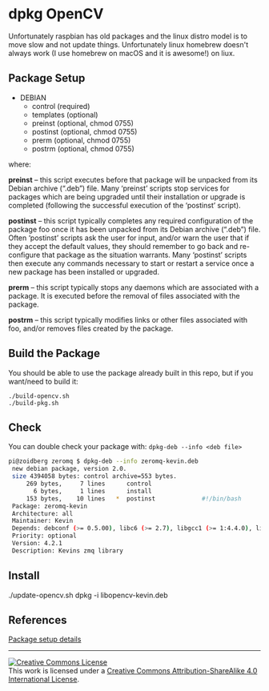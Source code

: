 # dpkg OpenCV

Unfortunately raspbian has old packages and the linux distro model is to move
slow and not update things. Unfortunately linux homebrew doesn't always work
(I use homebrew on macOS and it is awesome!) on liux.

## Package Setup

- DEBIAN
    - control (required)
    - templates (optional)
    - preinst (optional, chmod 0755)
    - postinst (optional, chmod 0755)
    - prerm (optional, chmod 0755)
    - postrm (optional, chmod 0755)

 where:

**preinst** – this script executes before that package will be unpacked from its Debian archive (“.deb”) file. Many ‘preinst’ scripts stop services for packages which are being upgraded until their installation or upgrade is completed (following the successful execution of the ‘postinst’ script).

**postinst** – this script typically completes any required configuration of the package foo once it has been unpacked from its Debian archive (“.deb”) file. Often ‘postinst’ scripts ask the user for input, and/or warn the user that if they accept the default values, they should remember to go back and re-configure that package as the situation warrants. Many ‘postinst’ scripts then execute any commands necessary to start or restart a service once a new package has been installed or upgraded.

**prerm** – this script typically stops any daemons which are associated with a package. It is executed before the removal of files associated with the package.

**postrm** – this script typically modifies links or other files associated with foo, and/or removes files created by the package.

## Build the Package

You should be able to use the package already built in this
repo, but if you want/need to build it:

	./build-opencv.sh
	./build-pkg.sh

## Check

You can double check your package with: `dpkg-deb --info <deb file>`

```bash
pi@zoidberg zeromq $ dpkg-deb --info zeromq-kevin.deb
 new debian package, version 2.0.
 size 4394058 bytes: control archive=553 bytes.
     269 bytes,     7 lines      control              
       6 bytes,     1 lines      install              
     153 bytes,    10 lines   *  postinst             #!/bin/bash
 Package: zeromq-kevin
 Architecture: all
 Maintainer: Kevin
 Depends: debconf (>= 0.5.00), libc6 (>= 2.7), libgcc1 (>= 1:4.4.0), libpgm-5.1-0 (>= 5.1.116~dfsg), libsodium13 (>= 0.6.0), libstdc++6 (>= 4.9)
 Priority: optional
 Version: 4.2.1
 Description: Kevins zmq library
 ```

## Install

  ./update-opencv.sh
	dpkg -i libopencv-kevin.deb

## References

 [Package setup details](https://www.leaseweb.com/labs/2013/06/creating-custom-debian-packages/)

 ---

 <a rel="license" href="http://creativecommons.org/licenses/by-sa/4.0/"><img alt="Creative Commons License" style="border-width:0" src="https://i.creativecommons.org/l/by-sa/4.0/88x31.png" align="middle"/></a><br />This work is licensed under a <a rel="license" href="http://creativecommons.org/licenses/by-sa/4.0/">Creative Commons Attribution-ShareAlike 4.0 International License</a>.
